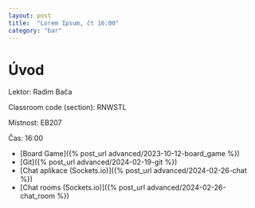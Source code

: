 ```yaml
---
layout: post
title:  "Lorem Ipsum, čt 16:00"
category: "bar"
--- 
```


# Úvod

Lektor: Radim Bača

Classroom code (section): RNWSTL

Místnost: EB207

Čas: 16:00


- [Board Game]({% post_url advanced/2023-10-12-board_game %})
- [Git]({% post_url advanced/2024-02-19-git %})
- [Chat aplikace (Sockets.io)]({% post_url advanced/2024-02-26-chat %})
- [Chat rooms  (Sockets.io)]({% post_url advanced/2024-02-26-chat_room %})
